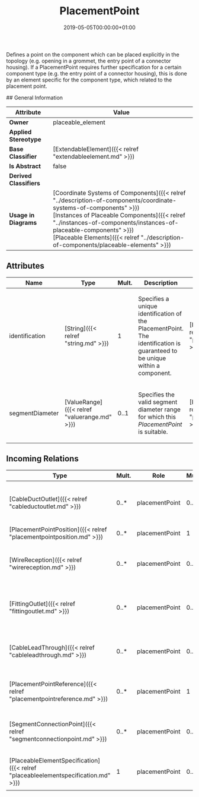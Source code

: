 ﻿---
title: PlacementPoint
toc: false
type: specs
date: "2019-05-05T00:00:00+01:00"
draft: false
menu_name: vec120

# Prev/next pager order (if `docs_section_pager` enabled in `params.toml`)
weight: 
---
<html><body><p>Defines a point on the component which can be placed explicitly in the topology (e.g. opening in a grommet, the entry point of a connector housing).  If a PlacementPoint requires further specification for a certain component type (e.g. the entry point of a connector housing), this is done by an element specific for the component type, which related to the placement point.  </p></body></html>
## General Information

| Attribute               | Value |
|-------------------------|-------|
| **Owner**               | placeable_element |
| **Applied Stereotype**  |   |
| **Base Classifier**     | [ExtendableElement]({{< relref "extendableelement.md" >}})<br/>  |
| **Is Abstract**         | false |
| **Derived Classifiers** |   |
| **Usage in Diagrams**   | [Coordinate Systems of Components]({{< relref "../description-of-components/coordinate-systems-of-components" >}})<br/> [Instances of Placeable Components]({{< relref "../instances-of-components/instances-of-placeable-components" >}})<br/> [Placeable Elements]({{< relref "../description-of-components/placeable-elements" >}})<br/>  |

## Attributes
|  Name  |  Type  |  Mult.  |  Description  |  Owning Classifier  |
|--------|--------|---------|---------------|--------------|
|identification | [String]({{< relref "string.md" >}}) | 1 | <html>   <head>     </head>   <body>     <p> Specifies a unique identification of the PlacementPoint. The identification is guaranteed to be unique within a component.      </p>    </body> </html>  | [PlacementPoint]({{< relref "placementpoint.md" >}}) |
|segmentDiameter | [ValueRange]({{< relref "valuerange.md" >}}) | 0..1 | <html>   <head>     </head>   <body>     <p> Specifies the valid segment diameter range for which this <i>PlacementPoint</i> is suitable.      </p>    </body> </html>  | [PlacementPoint]({{< relref "placementpoint.md" >}}) |

##  Incoming Relations
|    Type  |   Mult.  |   Role    |   Mult.   |   Description  |
|----------|----------|-----------|-----------|----------------|
| [CableDuctOutlet]({{< relref "cableductoutlet.md" >}}) | 0..* | placementPoint | 0..1 | <html>   <head>     </head>   <body>     <p> Specifies the <i>PlacementPoint</i> that represents this <i>CableDuctOutlet</i> in a PlaceableElementSpecification.      </p>    </body> </html>  |
| [PlacementPointPosition]({{< relref "placementpointposition.md" >}}) | 0..* | placementPoint | 1 |  |
| [WireReception]({{< relref "wirereception.md" >}}) | 0..* | placementPoint | 0..1 | <html>   <head>     </head>   <body>     <p> Specifies the <i>PlacementPoint</i> that represents this <i>WireReception</i> in a PlaceableElementSpecification.      </p>    </body> </html>  |
| [FittingOutlet]({{< relref "fittingoutlet.md" >}}) | 0..* | placementPoint | 0..1 | <html>   <head>     </head>   <body>     <p> Specifies the <i>PlacementPoint</i> that represents this <i>FittingOutlet</i> in a PlaceableElementSpecification.      </p>    </body> </html>  |
| [CableLeadThrough]({{< relref "cableleadthrough.md" >}}) | 0..* | placementPoint | 0..1 | <html>   <head>     </head>   <body>     <p> Specifies the <i>PlacementPoint</i> that represents this <i>CableLeadThrough</i> in a PlaceableElementSpecification.      </p>    </body> </html>  |
| [PlacementPointReference]({{< relref "placementpointreference.md" >}}) | 0..* | placementPoint | 1 | <html>   <head>     </head>   <body>     <p> References the <i>PlacementPoint</i> that is instanced by this <i>PlacementPointReference.</i>      </p>    </body> </html>  |
| [SegmentConnectionPoint]({{< relref "segmentconnectionpoint.md" >}}) | 0..* | placementPoint | 0..1 | <html>   <head>     </head>   <body>     <p> Specifies the <i>PlacementPoint</i> that represents this <i>SegmentConnectionPoint </i>in a <i>PlaceableElementSpecification.</i>      </p>    </body> </html>  |
| [PlaceableElementSpecification]({{< relref "placeableelementspecification.md" >}}) | 1 | placementPoint | 0..* | <html>   <head>     </head>   <body>     <p> Specifies the <i>PlacementPoints</i> of an <i>PlaceableElementSpecification</i>.      </p>    </body> </html>  |
